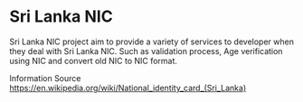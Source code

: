 # Sri Lanka NIC
Sri Lanka NIC project aim to provide a variety of services to developer when they deal with Sri Lanka NIC. Such as validation process, Age verification using NIC and convert old NIC to NIC format.

Information Source https://en.wikipedia.org/wiki/National_identity_card_(Sri_Lanka)
